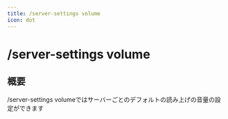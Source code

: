 ```yaml
---
title: /server-settings volume
icon: dot
---
```


# /server-settings volume
## 概要
/server-settings volumeではサーバーごとのデフォルトの読み上げの音量の設定ができます